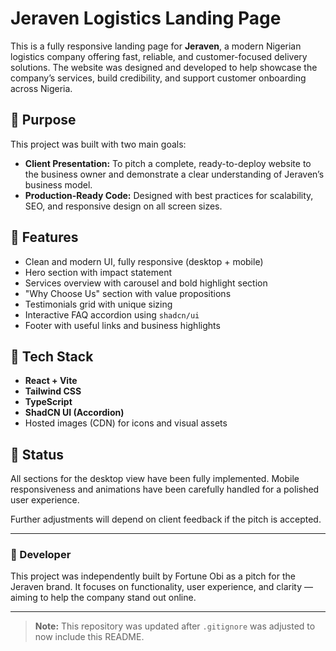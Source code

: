 # Jeraven Logistics Landing Page

This is a fully responsive landing page for **Jeraven**, a modern Nigerian logistics company offering fast, reliable, and customer-focused delivery solutions. The website was designed and developed to help showcase the company’s services, build credibility, and support customer onboarding across Nigeria.

## 💼 Purpose

This project was built with two main goals:

- **Client Presentation:** To pitch a complete, ready-to-deploy website to the business owner and demonstrate a clear understanding of Jeraven’s business model.
- **Production-Ready Code:** Designed with best practices for scalability, SEO, and responsive design on all screen sizes.

## 🚀 Features

- Clean and modern UI, fully responsive (desktop + mobile)
- Hero section with impact statement
- Services overview with carousel and bold highlight section
- "Why Choose Us" section with value propositions
- Testimonials grid with unique sizing
- Interactive FAQ accordion using `shadcn/ui`
- Footer with useful links and business highlights

## 🔧 Tech Stack

- **React + Vite**
- **Tailwind CSS**
- **TypeScript**
- **ShadCN UI (Accordion)**
- Hosted images (CDN) for icons and visual assets

## 📝 Status

All sections for the desktop view have been fully implemented. Mobile responsiveness and animations have been carefully handled for a polished user experience.

Further adjustments will depend on client feedback if the pitch is accepted.

---

### 👤 Developer

This project was independently built by Fortune Obi as a pitch for the Jeraven brand. It focuses on functionality, user experience, and clarity — aiming to help the company stand out online.

---

> **Note:** This repository was updated after `.gitignore` was adjusted to now include this README.
